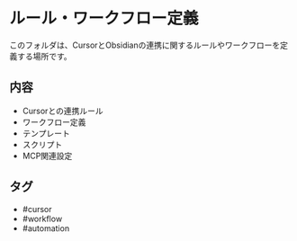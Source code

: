 # ルール・ワークフロー定義

このフォルダは、CursorとObsidianの連携に関するルールやワークフローを定義する場所です。

## 内容
- Cursorとの連携ルール
- ワークフロー定義
- テンプレート
- スクリプト
- MCP関連設定

## タグ
- #cursor
- #workflow
- #automation